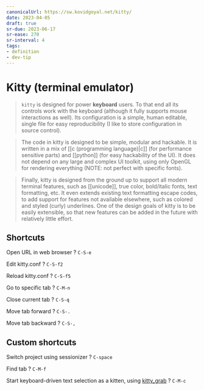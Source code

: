 ```yaml
---
canonicalUrl: https://sw.kovidgoyal.net/kitty/
date: 2023-04-05
draft: true
sr-due: 2023-06-17
sr-ease: 270
sr-interval: 4
tags:
- definition
- dev-tip
---
```


# Kitty (terminal emulator)

> `kitty` is designed for power **keyboard** users. To that end all its controls
> work with the keyboard (although it fully supports mouse interactions as
> well). Its configuration is a simple, human editable, single file for easy
> reproducibility (I like to store configuration in source control).

> The code in kitty is designed to be simple, modular and hackable. It is
> written in a mix of [[c (programming language)|c]] (for
> performance sensitive parts) and [[python]] (for easy hackability
> of the UI). It does not depend on any large and complex UI toolkit, using only
> OpenGL for rendering everything (NOTE: not perfect with specific fonts).

> Finally, kitty is designed from the ground up to support all modern terminal
> features, such as [[unicode]], true color, bold/italic fonts,
> text formatting, etc. It even extends existing text formatting escape codes,
> to add support for features not available elsewhere, such as colored and
> styled (curly) underlines. One of the design goals of kitty is to be easily
> extensible, so that new features can be added in the future with relatively
> little effort.

## Shortcuts

Open URL in web browser
?
`C-S-e`
<!--SR:!2023-06-10,6,212-->

Edit kitty.conf
?
`C-S-f2`
<!--SR:!2023-12-10,189,290-->

Reload kitty.conf
?
`C-S-f5`
<!--SR:!2023-06-12,8,252-->

Go to specific tab
?
`C-M-n`
<!--SR:!2023-08-16,73,272-->

Close current tab
?
`C-S-q`
<!--SR:!2023-06-09,5,192-->

Move tab forward
?
`C-S-.`
<!--SR:!2023-06-09,5,212-->

Move tab backward
?
`C-S-,`
<!--SR:!2023-08-02,59,232-->

## Custom shortcuts

Switch project using sessionizer
?
`C-space`
<!--SR:!2023-12-11,190,292-->

Find tab
?
`C-M-f`
<!--SR:!2023-06-09,5,192-->

Start keyboard-driven text selection as a kitten, using [kitty_grab](https://github.com/yurikhan/kitty_grab)
?
`C-M-c`
<!--SR:!2023-06-10,6,212-->
